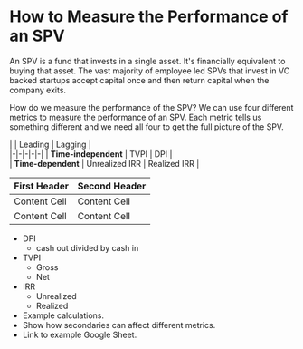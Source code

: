 # How to Measure the Performance of an SPV

An SPV is a fund that invests in a single asset. It's financially equivalent to buying that asset. The vast majority of employee led SPVs that invest in VC backed startups accept capital once and then return capital when the company exits.

How do we measure the performance of the SPV? We can use four different metrics to measure the performance of an SPV. Each metric tells us something different and we need all four to get the full picture of the SPV. 


|   |  Leading |  Lagging |   
|-|-|-|-|-|
| **Time-independent**  | TVPI  | DPI  |   
| **Time-dependent**  | Unrealized IRR | Realized IRR  |   


| First Header  | Second Header |
| ------------- | ------------- |
| Content Cell  | Content Cell  |
| Content Cell  | Content Cell  |



-   DPI
    -   cash out divided by cash in
-   TVPI
    -   Gross
    -   Net
-   IRR
    -   Unrealized
    -   Realized
-   Example calculations.
-   Show how secondaries can affect different metrics.
-   Link to example Google Sheet.
<!--stackedit_data:
eyJoaXN0b3J5IjpbMjE0NzM3NzE0MCwxMjM5NzUzMTg0LC0xMz
M1MDA0MDgwXX0=
-->
